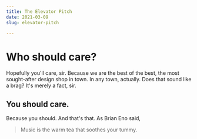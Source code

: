 ```yaml
---
title: The Elevator Pitch
date: 2021-03-09
slug: elevator-pitch

---
```

# Who should care?

Hopefully you'll care, sir. Because we are the best of the best, the most sought-after design shop in town. In any town, actually. Does that sound like a brag? It's merely a fact, sir. 

## You should care.

Because you should. And that's that.  As Brian Eno said,

> Music is the warm tea that soothes your tummy.